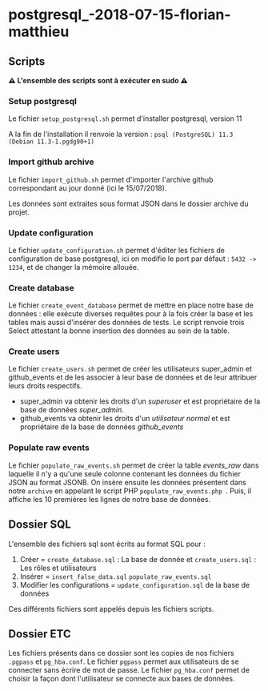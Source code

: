 # postgresql_-2018-07-15-florian-matthieu


## Scripts

 **⚠ L'ensemble des scripts sont à exécuter en sudo ⚠** 
 
 
### Setup postgresql

Le fichier `setup_postgresql.sh` permet d'installer postgresql, version 11

A la fin de l'installation il renvoie la version :
`psql (PostgreSQL) 11.3 (Debian 11.3-1.pgdg90+1)`


### Import github archive

Le fichier `import_github.sh` permet d'importer l'archive github correspondant au jour donné (ici le 15/07/2018).

Les données sont extraites sous format JSON dans le dossier archive du projet.


### Update configuration

Le fichier `update_configuration.sh` permet d'éditer les fichiers de configuration de base postgresql, ici on modifie le port par défaut : `5432 -> 1234`, et de changer la mémoire allouée.


### Create database

Le fichier `create_event_database` permet de mettre en place notre base de données : elle exécute diverses requêtes pour à la fois créer la base et les tables mais aussi d'insérer des données de tests.
Le script renvoie trois Select attestant la bonne insertion des données au sein de la table.

### Create users
Le fichier `create_users.sh` permet de créer les utilisateurs super_admin et github_events et de les associer à leur base de données et de leur attribuer leurs droits respectifs.

 - super_admin va obtenir les droits d'un *superuser* et est propriétaire de la base de données *super_admin*.
 - github_events va obtenir les droits d'un *utilisateur normal* et est propriétaire de la base de données *github_events* 
 
 

### Populate raw events 
Le fichier `populate_raw_events.sh` permet de créer la table *events_raw* dans laquelle il n'y a qu'une seule colonne contenant les données du fichier JSON au format JSONB.
On insère ensuite les données présentent dans notre `archive` en appelant le script PHP `populate_raw_events.php `.
Puis, il affiche les 10 premières les lignes de notre base de données.



## Dossier SQL
L'ensemble des fichiers sql sont écrits au format SQL pour :
1. Créer = `create_database.sql` : La base de donnée et `create_users.sql` : Les rôles et utilisateurs
2. Insérer = `insert_false_data.sql` `populate_raw_events.sql `
3. Modifier les configurations = `update_configuration.sql` de la base de données

Ces différents fichiers sont appelés depuis les fichiers scripts.


## Dossier ETC
 Les fichiers présents dans ce dossier sont les copies de nos fichiers `.pgpass` et `pg_hba.conf`.
 Le fichier `pgpass` permet aux utilisateurs de se connecter sans écrire de mot de passe.
 Le fichier `pg_hba.conf`  permet de choisir la façon dont l'utilisateur se connecte aux bases de données.

